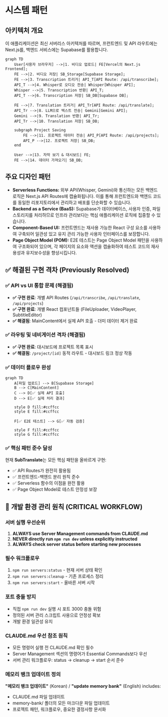 # 시스템 패턴

## 아키텍처 개요

이 애플리케이션은 최신 서버리스 아키텍처를 따르며, 프런트엔드 및 API 라우트에는 Next.js를, 백엔드 서비스에는 Supabase를 활용합니다.

```mermaid
graph TD
    User[사용자 브라우저] -->|1. 비디오 업로드| FE[Vercel의 Next.js Frontend];
    FE -->|2. 비디오 저장| SB_Storage[Supabase Storage];
    FE -->|3. Transcription 트리거| API_T[API Route: /api/transcribe];
    API_T -->|4. Whisper로 오디오 전송| Whisper[Whisper API];
    Whisper -->|5. Transcription 반환| API_T;
    API_T -->|6. Transcription 저장| SB_DB[Supabase DB];

    FE -->|7. Translation 트리거| API_Tr[API Route: /api/translate];
    API_Tr -->|8. LLM으로 텍스트 전송| Gemini[Gemini API];
    Gemini -->|9. Translation 반환| API_Tr;
    API_Tr -->|10. Translation 저장| SB_DB;

    subgraph Project Saving
        FE -->|11. 프로젝트 데이터 전송| API_P[API Route: /api/projects];
        API_P -->|12. 프로젝트 저장| SB_DB;
    end

    User -->|13. 자막 보기 & 대시보드| FE;
    FE -->|14. 데이터 가져오기| SB_DB;
```

## 주요 디자인 패턴

- **Serverless Functions:** 외부 API(Whisper, Gemini)와 통신하는 모든 백엔드 로직은 Next.js API Routes에 캡슐화됩니다. 이를 통해 프런트엔드와 백엔드 코드를 동일한 리포지토리에서 관리하고 배포를 단순화할 수 있습니다.
- **Backend as a Service (BaaS):** Supabase가 데이터베이스, 사용자 인증, 파일 스토리지를 처리하므로 인프라 관리보다는 핵심 애플리케이션 로직에 집중할 수 있습니다.
- **Component-Based UI:** 프런트엔드는 재사용 가능한 React 구성 요소를 사용하여 구축되어 일관성 있고 유지 관리 가능한 사용자 인터페이스를 보장합니다.
- **Page Object Model (POM):** E2E 테스트는 Page Object Model 패턴을 사용하여 구조화되어 있으며, 각 페이지의 요소와 액션을 캡슐화하여 테스트 코드의 재사용성과 유지보수성을 향상시킵니다.

## ✅ 해결된 구현 격차 (Previously Resolved)

### ✅ API vs UI 통합 문제 (해결됨)
- **✅ 구현 완료**: 개별 API Routes (`/api/transcribe`, `/api/translate`, `/api/projects`)
- **✅ 구현 완료**: 개별 React 컴포넌트들 (FileUploader, VideoPlayer, SubtitleEditor)
- **✅ 해결됨**: MainContent에서 실제 API 호출 - 더미 데이터 제거 완료

### ✅ 라우팅 및 네비게이션 격차 (해결됨)
- **✅ 구현 완료**: 대시보드에 프로젝트 목록 표시
- **✅ 해결됨**: `/project/[id]` 동적 라우트 - 대시보드 링크 정상 작동

### ✅ 데이터 플로우 완성
```mermaid
graph TD
    A[파일 업로드] --> B[Supabase Storage] 
    B --> C[MainContent]
    C --> D[✅ 실제 API 호출]
    D --> E[✅ 실제 처리 결과]
    
    style D fill:#ccffcc
    style E fill:#ccffcc
    
    F[✅ E2E 테스트] --> G[✅ 자동 검증]
    
    style F fill:#ccffcc
    style G fill:#ccffcc
```

### ✅ 핵심 패턴 준수 달성
현재 **SubTranslate**는 모든 핵심 패턴을 올바르게 구현:
- ✅ API Routes가 완전히 활용됨
- ✅ 프런트엔드-백엔드 분리 원칙 준수
- ✅ Serverless 함수의 이점을 완전 활용
- ✅ Page Object Model로 테스트 안정성 보장

## 🚨 개발 환경 관리 원칙 (CRITICAL WORKFLOW)

### 서버 실행 우선순위
1. **ALWAYS use Server Management commands from CLAUDE.md**
2. **NEVER directly run `npm run dev` unless explicitly instructed**  
3. **ALWAYS check server status before starting new processes**

### 필수 워크플로우
1. `npm run servers:status` - 현재 서버 상태 확인
2. `npm run servers:cleanup` - 기존 프로세스 정리  
3. `npm run servers:start` - 올바른 서버 시작

### 포트 충돌 방지
- 직접 `npm run dev` 실행 시 포트 3000 충돌 위험
- 정의된 서버 관리 스크립트 사용으로 안정성 확보
- 개발 환경 일관성 유지

### CLAUDE.md 우선 참조 원칙
- 모든 명령어 실행 전 CLAUDE.md 확인 필수
- Server Management 섹션의 명령어가 Essential Commands보다 우선
- 서버 관리 워크플로우: status → cleanup → start 순서 준수

### 메모리 뱅크 업데이트 정의
**"메모리 뱅크 업데이트"** (Korean) / **"update memory bank"** (English) includes:
- CLAUDE.md 파일 업데이트
- memory-bank/ 폴더의 모든 마크다운 파일 업데이트
- 프로젝트 패턴, 워크플로우, 중요한 결정사항 문서화
